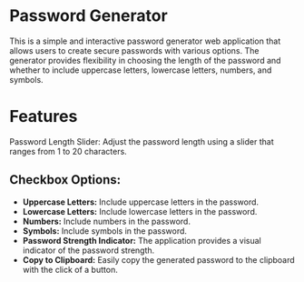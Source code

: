 # Password Generator

This is a simple and interactive password generator web application that allows users to create secure passwords with various options. The generator provides flexibility in choosing the length of the password and whether to include uppercase letters, lowercase letters, numbers, and symbols.

# Features
Password Length Slider: Adjust the password length using a slider that ranges from 1 to 20 characters.

## Checkbox Options:

- **Uppercase Letters:** Include uppercase letters in the password.
- **Lowercase Letters:** Include lowercase letters in the password.
- **Numbers:** Include numbers in the password.
- **Symbols:** Include symbols in the password.
- **Password Strength Indicator:** The application provides a visual indicator of the password strength.
- **Copy to Clipboard:** Easily copy the generated password to the clipboard with the click of a button.
